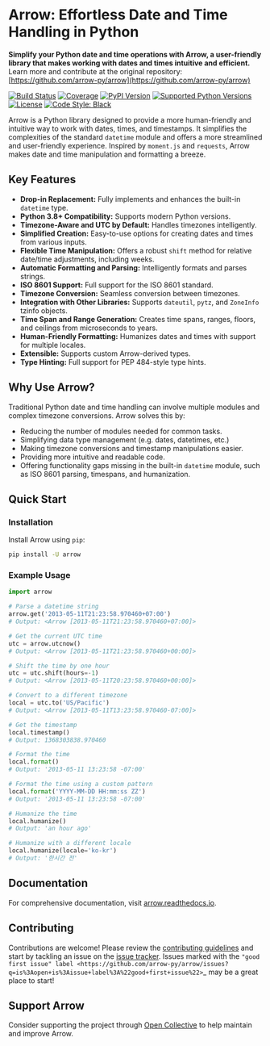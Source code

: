 # Arrow: Effortless Date and Time Handling in Python

**Simplify your Python date and time operations with Arrow, a user-friendly library that makes working with dates and times intuitive and efficient.** Learn more and contribute at the original repository: [https://github.com/arrow-py/arrow](https://github.com/arrow-py/arrow)

[![Build Status](https://github.com/arrow-py/arrow/workflows/tests/badge.svg?branch=master)](https://github.com/arrow-py/arrow/actions?query=workflow%3Atests+branch%3Amaster)
[![Coverage](https://codecov.io/gh/arrow-py/arrow/branch/master/graph/badge.svg)](https://codecov.io/gh/arrow-py/arrow)
[![PyPI Version](https://img.shields.io/pypi/v/arrow.svg)](https://pypi.python.org/pypi/arrow)
[![Supported Python Versions](https://img.shields.io/pypi/pyversions/arrow.svg)](https://pypi.python.org/pypi/arrow)
[![License](https://img.shields.io/pypi/l/arrow.svg)](https://pypi.python.org/pypi/arrow)
[![Code Style: Black](https://img.shields.io/badge/code%20style-black-000000.svg)](https://github.com/psf/black)

Arrow is a Python library designed to provide a more human-friendly and intuitive way to work with dates, times, and timestamps.  It simplifies the complexities of the standard `datetime` module and offers a more streamlined and user-friendly experience. Inspired by `moment.js` and `requests`, Arrow makes date and time manipulation and formatting a breeze.

## Key Features

*   **Drop-in Replacement:**  Fully implements and enhances the built-in `datetime` type.
*   **Python 3.8+ Compatibility:**  Supports modern Python versions.
*   **Timezone-Aware and UTC by Default:**  Handles timezones intelligently.
*   **Simplified Creation:**  Easy-to-use options for creating dates and times from various inputs.
*   **Flexible Time Manipulation:** Offers a robust `shift` method for relative date/time adjustments, including weeks.
*   **Automatic Formatting and Parsing:**  Intelligently formats and parses strings.
*   **ISO 8601 Support:**  Full support for the ISO 8601 standard.
*   **Timezone Conversion:**  Seamless conversion between timezones.
*   **Integration with Other Libraries:**  Supports `dateutil`, `pytz`, and `ZoneInfo` tzinfo objects.
*   **Time Span and Range Generation:** Creates time spans, ranges, floors, and ceilings from microseconds to years.
*   **Human-Friendly Formatting:**  Humanizes dates and times with support for multiple locales.
*   **Extensible:** Supports custom Arrow-derived types.
*   **Type Hinting:** Full support for PEP 484-style type hints.

## Why Use Arrow?

Traditional Python date and time handling can involve multiple modules and complex timezone conversions. Arrow solves this by:

*   Reducing the number of modules needed for common tasks.
*   Simplifying data type management (e.g. dates, datetimes, etc.)
*   Making timezone conversions and timestamp manipulations easier.
*   Providing more intuitive and readable code.
*   Offering functionality gaps missing in the built-in `datetime` module, such as ISO 8601 parsing, timespans, and humanization.

## Quick Start

### Installation

Install Arrow using `pip`:

```bash
pip install -U arrow
```

### Example Usage

```python
import arrow

# Parse a datetime string
arrow.get('2013-05-11T21:23:58.970460+07:00')
# Output: <Arrow [2013-05-11T21:23:58.970460+07:00]>

# Get the current UTC time
utc = arrow.utcnow()
# Output: <Arrow [2013-05-11T21:23:58.970460+00:00]>

# Shift the time by one hour
utc = utc.shift(hours=-1)
# Output: <Arrow [2013-05-11T20:23:58.970460+00:00]>

# Convert to a different timezone
local = utc.to('US/Pacific')
# Output: <Arrow [2013-05-11T13:23:58.970460-07:00]>

# Get the timestamp
local.timestamp()
# Output: 1368303838.970460

# Format the time
local.format()
# Output: '2013-05-11 13:23:58 -07:00'

# Format the time using a custom pattern
local.format('YYYY-MM-DD HH:mm:ss ZZ')
# Output: '2013-05-11 13:23:58 -07:00'

# Humanize the time
local.humanize()
# Output: 'an hour ago'

# Humanize with a different locale
local.humanize(locale='ko-kr')
# Output: '한시간 전'
```

## Documentation

For comprehensive documentation, visit [arrow.readthedocs.io](https://arrow.readthedocs.io).

## Contributing

Contributions are welcome! Please review the [contributing guidelines](https://github.com/arrow-py/arrow/blob/master/CONTRIBUTING.md) and start by tackling an issue on the [issue tracker](https://github.com/arrow-py/arrow/issues).  Issues marked with the `"good first issue" label <https://github.com/arrow-py/arrow/issues?q=is%3Aopen+is%3Aissue+label%3A%22good+first+issue%22>`_ may be a great place to start!

## Support Arrow

Consider supporting the project through [Open Collective](https://opencollective.com/arrow) to help maintain and improve Arrow.